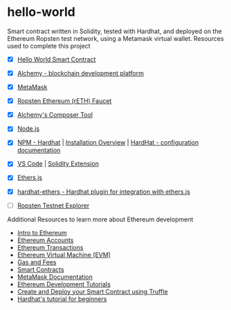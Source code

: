 # hello-world
Smart contract written in Solidity, tested with Hardhat, and deployed on the Ethereum Ropsten test network, using a Metamask virtual wallet. 
Resources used to complete this project 

- [x] [Hello World Smart Contract](https://docs.alchemyapi.io/alchemy/tutorials/hello-world-smart-contract)
- [x] [Alchemy - blockchain development platform](https://alchemyapi.io/?r=b965eaac-1c96-45e5-90fc-d9f115090826)
- [x] [MetaMask](https://metamask.io/download.html)
- [x] [Ropsten Ethereum (rETH) Faucet](https://faucet.dimensions.network/)
- [x] [Alchemy's Composer Tool](https://composer.alchemyapi.io/)
- [x] [Node.js](https://nodejs.org/en/)
- [x] [NPM - Hardhat](https://www.npmjs.com/package/hardhat) | [Installation Overview](https://hardhat.org/getting-started/#overview) | [HardHat - configuration documentation](https://hardhat.org/config/)
- [x] [VS Code](https://code.visualstudio.com/) | [Solidity Extension](https://marketplace.visualstudio.com/items?itemName=JuanBlanco.solidity)
- [x] [Ethers.js](https://github.com/ethers-io/ethers.js/)
- [x] [hardhat-ethers - Hardhat plugin for integration with ethers.js](https://hardhat.org/plugins/nomiclabs-hardhat-ethers.html)
- [ ] [Ropsten Testnet Explorer](https://ropsten.etherscan.io/)










Additional Resources to learn more about Ethereum development 
- [Intro to Ethereum](https://ethereum.org/en/developers/docs/intro-to-ethereum/)
- [Ethereum Accounts](https://ethereum.org/en/developers/docs/accounts/)
- [Ethereum Transactions](https://ethereum.org/en/developers/docs/transactions/)
- [Ethereum Virtual Machine (EVM)](https://ethereum.org/en/developers/docs/evm/)
- [Gas and Fees](https://ethereum.org/en/developers/docs/gas/)
- [Smart Contracts](https://ethereum.org/en/developers/docs/smart-contracts/)
- [MetaMask Documentation](https://docs.metamask.io/guide/)
- [Ethereum Development Tutorials](https://ethereum.org/en/developers/tutorials/)
- [Create and Deploy your Smart Contract using Truffle](https://docs.alchemyapi.io/alchemy/tutorials/hello-world-smart-contract#create-and-deploy-your-smart-contract-using-truffle)
- [Hardhat's tutorial for beginners](https://hardhat.org/tutorial/)

